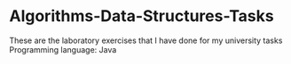 # Algorithms-Data-Structures-Tasks
These are the laboratory exercises that I have done for my university tasks 
Programming language: Java
